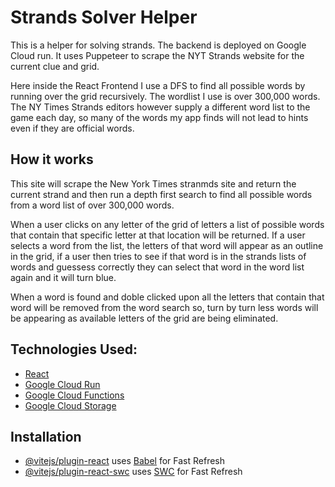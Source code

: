 # Strands Solver Helper

This is a helper for solving strands. The backend is deployed on Google Cloud run. It uses Puppeteer to scrape the NYT Strands website for the current clue and grid.

Here inside the React Frontend I use a DFS to find all possible words by running over the grid recursively. The wordlist I use is over 300,000 words. The NY Times Strands editors however supply a different word list to the game each day, so many of the words my app finds will not lead to hints even if they are official words. 

## How it works
This site will scrape the New York Times stranmds site and return the current strand and then run a depth first search to find all possible words from a word list of over 300,000 words.

When a user clicks on any letter of the grid of letters a list of possible words that contain that specific letter at that location will be returned. If a user selects a word from the list, the letters of that word will appear as an outline in the grid, if a user then tries to see if that word is in the strands lists of words and guessess correctly they can select that word in the word list again and it will turn blue. 

When a word is found and doble clicked upon all the letters that contain that word will be removed from the word search so, turn by turn less words will be appearing as available letters of the grid are being eliminated. 




## Technologies Used:

- [React](https://reactjs.org/)
- [Google Cloud Run](https://cloud.google.com/run)
- [Google Cloud Functions](https://cloud.google.com/functions)
- [Google Cloud Storage](https://cloud.google.com/storage)

## Installation

- [@vitejs/plugin-react](https://github.com/vitejs/vite-plugin-react/blob/main/packages/plugin-react/README.md) uses [Babel](https://babeljs.io/) for Fast Refresh
- [@vitejs/plugin-react-swc](https://github.com/vitejs/vite-plugin-react-swc) uses [SWC](https://swc.rs/) for Fast Refresh
